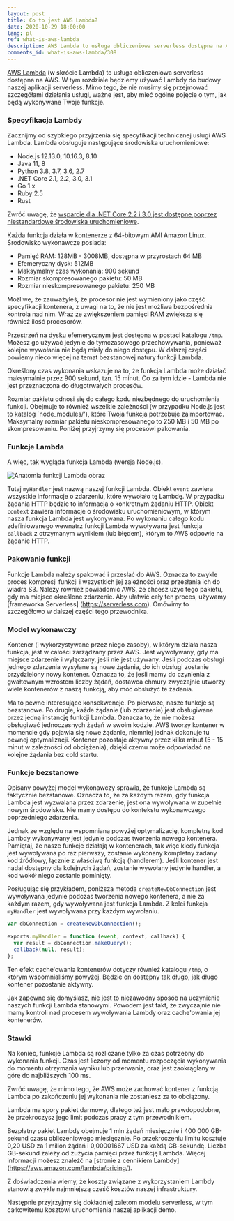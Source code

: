 ```yaml
---
layout: post
title: Co to jest AWS Lambda?
date: 2020-10-29 18:00:00
lang: pl
ref: what-is-aws-lambda
description: AWS Lambda to usługa obliczeniowa serverless dostępna na Amazon Web Services. Uruchamia fragmenty kodu (zwane funkcjami Lambda) w kontenerach bezstanowych, które są wywoływane na żądanie, aby odpowiedzieć na zdarzenia (takie jak żądania HTTP). Po zakończeniu wykonywania funkcji kontenery są wyłączane. Użytkownicy ponoszą koszt jedynie za czas potrzebny do wykonania funkcji.
comments_id: what-is-aws-lambda/308
---
```


[AWS Lambda](https://aws.amazon.com/lambda/) (w skrócie Lambda) to usługa obliczeniowa serverless dostępna na AWS. W tym rozdziale będziemy używać Lambdy do budowy naszej aplikacji serverless. Mimo tego, że nie musimy się przejmować szczegółami działania usługi, ważne jest, aby mieć ogólne pojęcie o tym, jak będą wykonywane Twoje funkcje.

### Specyfikacja Lambdy

Zacznijmy od szybkiego przyjrzenia się specyfikacji technicznej usługi AWS Lambda. Lambda obsługuje następujące środowiska uruchomieniowe:

- Node.js 12.13.0, 10.16.3, 8.10
- Java 11, 8
- Python 3.8, 3.7, 3.6, 2.7
- .NET Core 2.1, 2.2, 3.0, 3.1
- Go 1.x
- Ruby 2.5
- Rust

Zwróć uwagę, że [wsparcie dla .NET Core 2.2 i 3.0 jest dostępne poprzez niestandardowe środowiska uruchomieniowe](https://aws.amazon.com/blogs/developer/announcing-amazon-lambda-runtimesupport/).

Każda funkcja działa w kontenerze z 64-bitowym AMI Amazon Linux. Środowisko wykonawcze posiada:

- Pamięć RAM: 128MB - 3008MB, dostępna w przyrostach 64 MB
- Efemeryczny dysk: 512MB
- Maksymalny czas wykonania: 900 sekund
- Rozmiar skompresowanego pakietu: 50 MB
- Rozmiar nieskompresowanego pakietu: 250 MB

Możliwe, że zauważyłeś, że procesor nie jest wymieniony jako część specyfikacji kontenera, z uwagi na to, że nie jest możliwa bezpośrednia kontrola nad nim. Wraz ze zwiększeniem pamięci RAM zwiększa się również ilość procesorów.

Przestrzeń na dysku efemerycznym jest dostępna w postaci katalogu `/tmp`. Możesz go używać jedynie do tymczasowego przechowywania, ponieważ kolejne wywołania nie będą miały do niego dostępu. W dalszej części powiemy nieco więcej na temat bezstanowej natury funkcji Lambda.

Określony czas wykonania wskazuje na to, że funkcja Lambda może działać maksymalnie przez 900 sekund, tzn. 15 minut. Co za tym idzie - Lambda nie jest przeznaczona do długotrwałych procesów.

Rozmiar pakietu odnosi się do całego kodu niezbędnego do uruchomienia funkcji. Obejmuje to również wszelkie zależności (w przypadku Node.js jest to katalog `node_modules/'), które Twoja funkcja potrzebuje zaimportować. Maksymalny rozmiar pakietu nieskompresowanego to 250 MB i 50 MB po skompresowaniu. Poniżej przyjrzymy się procesowi pakowania.

### Funkcje Lambda

A więc, tak wygląda funkcja Lambda (wersja Node.js).

![Anatomia funkcji Lambda obraz](/assets/anatomy-of-a-lambda-function.png)

Tutaj `myHandler` jest nazwą naszej funkcji Lambda. Obiekt `event` zawiera wszystkie informacje o zdarzeniu, które wywołało tę Lambdę. W przypadku żądania HTTP będzie to informacja o konkretnym żądaniu HTTP. Obiekt `context` zawiera informacje o środowisku uruchomieniowym, w którym nasza funkcja Lambda jest wykonywana. Po wykonaniu całego kodu zdefiniowanego wewnatrz funkcji Lambda wywoływana jest funkcja `callback` z otrzymanym wynikiem (lub błędem), którym to AWS odpowie na żądanie HTTP.

### Pakowanie funkcji

Funkcje Lambda należy spakować i przesłać do AWS. Oznacza to zwykle proces kompresji funkcji i wszystkich jej zależności oraz przesłania ich do wiadra S3. Należy również powiadomić AWS, że chcesz użyć tego pakietu, gdy ma miejsce określone zdarzenie. Aby ułatwić cały ten proces, używamy [frameworka Serverless] (https://serverless.com). Omówimy to szczegółowo w dalszej części tego przewodnika.

### Model wykonawczy

Kontener (i wykorzystywane przez niego zasoby), w którym działa nasza funkcja, jest w całości zarządzany przez AWS. Jest wywoływany, gdy ma miejsce zdarzenie i wyłączany, jeśli nie jest używany. Jeśli podczas obsługi jednego zdarzenia wysyłane są nowe żądania, do ich obsługi zostanie przydzielony nowy kontener. Oznacza to, że jeśli mamy do czynienia z gwałtownym wzrostem liczby żądań, dostawca chmury zwyczajnie utworzy wiele kontenerów z naszą funkcją, aby móc obsłużyć te żadania.

Ma to pewne interesujące konsekwencje. Po pierwsze, nasze funkcje są bezstanowe. Po drugie, każde żądanie (lub zdarzenie) jest obsługiwane przez jedną instancję funkcji Lambda. Oznacza to, że nie możesz obsługiwać jednoczesnych żądań w swoim kodzie. AWS tworzy kontener w momencie gdy pojawia się nowe żądanie, niemniej jednak dokonuje tu pewnej optymalizacji. Kontener pozostaje aktywny przez kilka minut (5 - 15 minut w zależności od obciążenia), dzięki czemu może odpowiadać na kolejne żądania bez cold startu.

### Funkcje bezstanowe

Opisany powyżej model wykonawczy sprawia, że funkcje Lambda są faktycznie bezstanowe. Oznacza to, że za każdym razem, gdy funkcja Lambda jest wyzwalana przez zdarzenie, jest ona wywoływana w zupełnie nowym środowisku. Nie mamy dostępu do kontekstu wykonawczego poprzedniego zdarzenia.

Jednak ze względu na wspomnianą powyżej optymalizację, kompletny kod Lambdy wykonywany jest jedynie podczas tworzenia nowego kontenera. Pamiętaj, że nasze funkcje działają w kontenerach, tak więc kiedy funkcja jest wywoływana po raz pierwszy, zostanie wykonany kompletny zadany kod źródłowy, łącznie z właściwą funkcją (handlerem). Jeśli kontener jest nadal dostępny dla kolejnych żądań, zostanie wywołany jedynie handler, a kod wokół niego zostanie pominięty.

Posługując się przykładem, poniższa metoda `createNewDbConnection` jest wywoływana jedynie podczas tworzenia nowego kontenera, a nie za każdym razem, gdy wywoływana jest funkcja Lambda. Z kolei funkcja `myHandler` jest wywoływana przy każdym wywołaniu.

```js
var dbConnection = createNewDbConnection();

exports.myHandler = function (event, context, callback) {
  var result = dbConnection.makeQuery();
  callback(null, result);
};
```

Ten efekt cache'owania kontenerów dotyczy również katalogu `/tmp`, o którym wspomnialiśmy powyżej. Będzie on dostępny tak długo, jak długo kontener pozostanie aktywny.

Jak zapewne się domyślasz, nie jest to niezawodny sposób na uczynienie naszych funkcji Lambda stanowymi. Powodem jest fakt, że zwyczajnie nie mamy kontroli nad procesem wywoływania Lambdy oraz cache'owania jej kontenerów.

### Stawki

Na koniec, funkcje Lambda są rozliczane tylko za czas potrzebny do wykonania funkcji. Czas jest liczony od momentu rozpoczęcia wykonywania do momentu otrzymania wyniku lub przerwania, oraz jest zaokrąglany w górę do najbliższych 100 ms.

Zwróć uwagę, że mimo tego, że AWS może zachować kontener z funkcją Lambda po zakończeniu jej wykonania nie zostaniesz za to obciążony.

Lambda ma spory pakiet darmowy, dlatego też jest mało prawdopodobne, że przekroczysz jego limit podczas pracy z tym przewodnikiem.

Bezpłatny pakiet Lambdy obejmuje 1 mln żądań miesięcznie i 400 000 GB-sekund czasu obliczeniowego miesięcznie. Po przekroczeniu limitu kosztuje 0,20 USD za 1 milion żądań i 0,00001667 USD za każdą GB-sekundę. Liczba GB-sekund zależy od zużycia pamięci przez funkcję Lambda. Więcej informacji możesz znaleźć na [stronie z cennikiem Lambdy] (https://aws.amazon.com/lambda/pricing/).

Z doświadczenia wiemy, że koszty związane z wykorzystaniem Lambdy stanowią zwykle najmniejszą cześć kosztów naszej infrastruktury.

Następnie przyjrzyjmy się dokładniej zaletom modelu serverless, w tym całkowitemu kosztowi uruchomienia naszej aplikacji demo.
